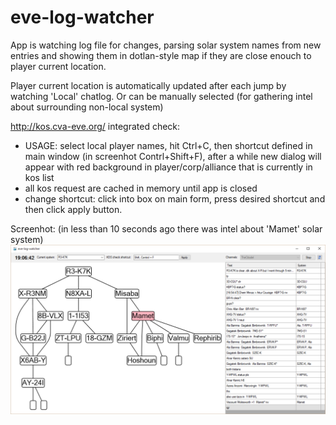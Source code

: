 # eve-log-watcher

App is watching log file for changes, parsing solar system names from new entries and showing them in dotlan-style map if they are close enouch to player current location.

Player current location is automatically updated after each jump by watching 'Local' chatlog. Or can be manually selected (for gathering intel about surrounding non-local system)

http://kos.cva-eve.org/ integrated check:
- USAGE: select local player names, hit Ctrl+C, then shortcut defined in main window (in screenhot Contrl+Shift+F), after a while new dialog will appear with red background in player/corp/alliance that is currently in kos list
- all kos request are cached in memory until app is closed
- change shortcut: click into box on main form, press desired shortcut and then click apply button.
	
Screenhot: (in less than 10 seconds ago there was intel about 'Mamet' solar system)
![Screenhot](https://raw.githubusercontent.com/CzBuCHi/eve-log-watcher/master/screenhot.png)
